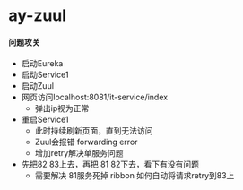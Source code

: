 # ay-zuul

#### 问题攻关
+ 启动Eureka
+ 启动Service1
+ 启动Zuul
+ 网页访问localhost:8081/it-service/index
  + 弹出ip视为正常
+ 重启Service1
  + 此时持续刷新页面，直到无法访问
  + Zuul会报错 forwarding  error
  + 增加retry解决单服务问题
+ 先把82 83上去，再把 81 82下去，看下有没有问题
  + 需要解决 81服务死掉 ribbon 如何自动将请求retry到83上
